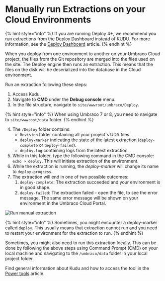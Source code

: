 # Manually run Extractions on your Cloud Environments

{% hint style="info" %}
If you are running Deploy 4+, we recommend you run extractions from the Deploy Dashboard instead of KUDU. For more information, see the [Deploy Dashboard](broken-reference) article.
{% endhint %}

When you deploy from one environment to another on your Umbraco Cloud project, the files from the Git repository are merged into the files used on the site. The Deploy engine then runs an extraction. This means that the files on the disk will be deserialized into the database in the Cloud environment.

Run an extraction following these steps:

1. Access Kudu.
2. Navigate to **CMD** under the **Debug console** menu.
3. In the file structure, navigate to `site/wwwroot/umbraco/Deploy`.

{% hint style="info" %}
When using Umbraco 7 or 8, you need to navigate to `site/wwwroot/data` folder.
{% endhint %}

4. The `/Deploy` folder contains:
   * `Revision` folder containing all your project's UDA files.
   * `deploy-marker` indicating the state of the latest extraction (`deploy-complete` or `deploy-failed`).
   * `deploy.log` containing logs from the latest extraction.
5. While in this folder, type the following command in the CMD console: `echo > deploy`. This will initiate extraction of the environment.
6. While the extraction is running, the _deploy-marker_ will change its name to `deploy-progress`.
7. The extraction will end in one of two possible outcomes:
   1. `deploy-complete`: The extraction succeeded and your environment is in good shape.
   2. `deploy-failed`: The extraction failed - open the file, to see the error message. The same error message will be shown on your environment in the Umbraco Cloud Portal.

![Run manual extraction](../set-up/power-tools/images/manual-extraction-v9.gif)

{% hint style="info" %}
Sometimes, you might encounter a deploy-marker called `deploy`. This usually means that extraction cannot run and you need to restart your environment for the extraction to run.
{% endhint %}

Sometimes, you might also need to run this extraction locally. This can be done by following the above steps using Command Prompt (CMD) on your local machine and navigating to the `/umbraco/data` folder in your local project folder.

Find general information about Kudu and how to access the tool in the [Power tools](./) article.
